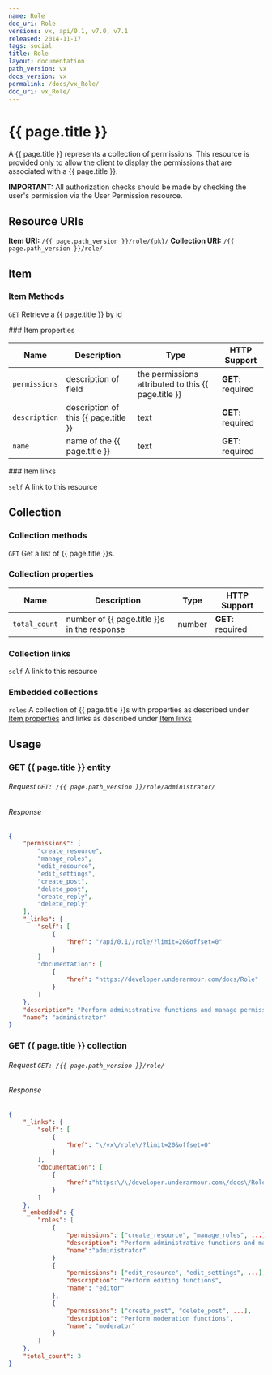 ```yaml
---
name: Role
doc_uri: Role
versions: vx, api/0.1, v7.0, v7.1
released: 2014-11-17
tags: social
title: Role
layout: documentation
path_version: vx
docs_version: vx
permalink: /docs/vx_Role/
doc_uri: vx_Role/
---
```


# {{ page.title }}

A {{ page.title }} represents a collection of permissions. This resource is provided only to allow the client to display
the permissions that are associated with a {{ page.title }}.

**IMPORTANT:** All authorization checks should be made by checking the user's permission
via the User Permission resource.

## Resource URIs

**Item URI:** `/{{ page.path_version }}/role/{pk}/`
**Collection URI:** `/{{ page.path_version }}/role/`

## Item

### Item Methods

`GET` Retrieve a {{ page.title }} by id

<a name="item-properties" />
### Item properties

| Name         | Description          | Type      | HTTP Support                                                                        |
|--------------|----------------------|-----------|-------------------------------------------------------------------------------------|
| `permissions` | description of field | the permissions attributed to this {{ page.title }} | **GET**: required |
| `description` | description of this {{ page.title }} | text | **GET**: required |
| `name` | name of the {{ page.title }} | text | **GET**: required |

<a name="item-links" />
### Item links

`self` A link to this resource

## Collection

### Collection methods

`GET` Get a list of {{ page.title }}s.

### Collection properties

| Name         | Description          | Type      | HTTP Support                                                                        |
|--------------|----------------------|-----------|-------------------------------------------------------------------------------------|
| `total_count` | number of {{ page.title }}s in the response | number | **GET**: required |

### Collection links

`self` A link to this resource

### Embedded collections

`roles` A collection of {{ page.title }}s with properties as described under [Item properties](#item-properties) and links as described under [Item links](#item-links)

## Usage

### GET {{ page.title }} entity

###### Request `GET: /{{ page.path_version }}/role/administrator/`

###### Response

```json
{
    "permissions": [
        "create_resource",
        "manage_roles",
        "edit_resource",
        "edit_settings",
        "create_post",
        "delete_post",
        "create_reply",
        "delete_reply"
    ],
    "_links": {
        "self": [
            {
                "href": "/api/0.1//role/?limit=20&offset=0"
            }
        ]
        "documentation": [
            {
                "href": "https://developer.underarmour.com/docs/Role"
            }
        ]
    },
    "description": "Perform administrative functions and manage permissions for other users",
    "name": "administrator"
}
```

### GET {{ page.title }} collection

###### Request `GET: /{{ page.path_version }}/role/`

###### Response

```json
{
    "_links": {
        "self": [
            {
                "href": "\/vx\/role\/?limit=20&offset=0"
            }
        ],
        "documentation": [
            {
                "href":"https:\/\/developer.underarmour.com\/docs\/Role"
            }
        ]
    },
    "_embedded": {
        "roles": [
            {
                "permissions": ["create_resource", "manage_roles", ...],
                "description": "Perform administrative functions and manage permissions for other users",
                "name":"administrator"
            }
            {
                "permissions": ["edit_resource", "edit_settings", ...],
                "description": "Perform editing functions",
                "name": "editor"
            },
            {
                "permissions": ["create_post", "delete_post", ...],
                "description": "Perform moderation functions",
                "name": "moderator"
            }
        ]
    },
    "total_count": 3
}
```
